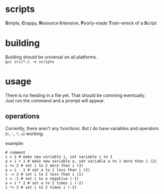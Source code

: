 # scripts
**S**imple, **C**rappy, **R**esource **I**ntensive, **P**oorly-made **T**rain-wreck of a **S**cript  

# building
Building should be universal on all platforms.  
`gcc src/*.c -o scripts`  

# usage
There is no feeding in a file yet. That should be comming eventually.  
Just run the command and a prompt will appear.

## operations  
Currently, there aren't any functions. But I do have variables and operators (`+`, `-`, `*`, `=`) working.  
  
example:  
```
# comment
i = 1 # make new variable i, set variable i to 1
a = i + 1 # make new variable a, set variable a to 1 more than i (2)
i += 2 # set i to 2 more than i (3)
a = i - 1 # set a to 1 less than i (2)
i -= 2 # set i to 2 less than i (1)
i = -1 # set i to a negative (-1)
a = i * 2 # set a to 2 times i (-2)
i *= 3 # set i to 2 times i (-3)
```
